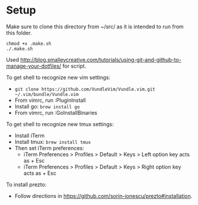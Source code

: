 # Setup
Make sure to clone this directory from ~/src/ as it is intended to run from this
folder.

```
chmod +x .make.sh
./.make.sh
```

Used
http://blog.smalleycreative.com/tutorials/using-git-and-github-to-manage-your-dotfiles/
for script.

To get shell to recognize new vim settings:
* `git clone https://github.com/VundleVim/Vundle.vim.git ~/.vim/bundle/Vundle.vim`
* From vimrc, run :PluginInstall
* Install go: `brew install go`
* From vimrc, run :GoInstallBinaries

To get shell to recognize new tmux settings:
* Install iTerm
* Install tmux: `brew install tmux`
* Then set iTerm preferences:
  * iTerm Preferences > Profiles > Default > Keys > Left option key acts as + Esc
  * iTerm Preferences > Profiles > Default > Keys > Right option key acts as + Esc

To install prezto:
* Follow directions in https://github.com/sorin-ionescu/prezto#installation.
